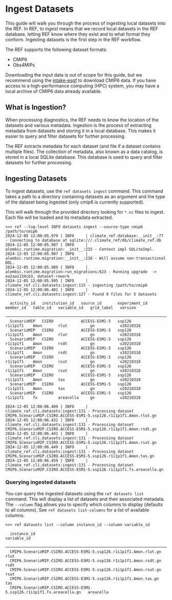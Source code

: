 # Ingest Datasets

This guide will walk you through the process of ingesting local datasets into the REF. In REF, to *ingest* means that we record local datasets in the REF database, letting REF know where they exist and to what format they conform. Ingesting datasets is the first step in the REF workflow.

The REF supports the following dataset formats:

* CMIP6
* Obs4MIPs

Downloading the input data is out of scope for this guide,
but we recommend using the [intake-esgf](https://github.com/esgf2-us/intake-esgf/) to download CMIP6 data.
If you have access to a high-performance computing (HPC) system,
you may have a local archive of CMIP6 data already available.


## What is Ingestion?

When processing diagnostics, the REF needs to know the location of the datasets and various metadata.
Ingestion is the process of extracting metadata from datasets and storing it in a local database.
This makes it easier to query and filter datasets for further processing.

The REF extracts metadata for each dataset (and file if a dataset contains multiple files).
The collection of metadata, also known as a data catalog, is stored in a local SQLite database.
This database is used to query and filter datasets for further processing.

## Ingesting Datasets

To ingest datasets, use the `ref datasets ingest` command.
This command takes a path to a directory containing datasets as an argument
and the type of the dataset being ingested (only cmip6 is currently supported).

This will walk through the provided directory looking for `*.nc` files to ingest.
Each file will be loaded and its metadata extracted.

```
>>> ref --log-level INFO datasets ingest --source-type cmip6 /path/to/cmip6
2024-12-05 12:00:05.979 | INFO     | climate_ref.database:__init__:77 - Connecting to database at sqlite:///.climate_ref/db/climate_ref.db
2024-12-05 12:00:05.987 | INFO     | alembic.runtime.migration:__init__:215 - Context impl SQLiteImpl.
2024-12-05 12:00:05.987 | INFO     | alembic.runtime.migration:__init__:218 - Will assume non-transactional DDL.
2024-12-05 12:00:05.989 | INFO     | alembic.runtime.migration:run_migrations:623 - Running upgrade  -> ea2aa1134cb3, dataset-rework
2024-12-05 12:00:05.995 | INFO     | climate_ref.cli.datasets:ingest:115 - ingesting /path/to/cmip6
2024-12-05 12:00:06.401 | INFO     | climate_ref.cli.datasets:ingest:127 - Found 9 files for 5 datasets

  activity_id   institution_id   source_id       experiment_id   member_id   table_id   variable_id   grid_label   version
 ────────────────────────────────────────────────────────────────────────────────────────────────────────────────────────────
  ScenarioMIP   CSIRO            ACCESS-ESM1-5   ssp126          r1i1p1f1    Amon       rlut          gn           v20210318
  ScenarioMIP   CSIRO            ACCESS-ESM1-5   ssp126          r1i1p1f1    Amon       rlut          gn           v20210318
  ScenarioMIP   CSIRO            ACCESS-ESM1-5   ssp126          r1i1p1f1    Amon       rsdt          gn           v20210318
  ScenarioMIP   CSIRO            ACCESS-ESM1-5   ssp126          r1i1p1f1    Amon       rsdt          gn           v20210318
  ScenarioMIP   CSIRO            ACCESS-ESM1-5   ssp126          r1i1p1f1    Amon       rsut          gn           v20210318
  ScenarioMIP   CSIRO            ACCESS-ESM1-5   ssp126          r1i1p1f1    Amon       rsut          gn           v20210318
  ScenarioMIP   CSIRO            ACCESS-ESM1-5   ssp126          r1i1p1f1    Amon       tas           gn           v20210318
  ScenarioMIP   CSIRO            ACCESS-ESM1-5   ssp126          r1i1p1f1    Amon       tas           gn           v20210318
  ScenarioMIP   CSIRO            ACCESS-ESM1-5   ssp126          r1i1p1f1    fx         areacella     gn           v20210318

2024-12-05 12:00:06.409 | INFO     | climate_ref.cli.datasets:ingest:131 - Processing dataset CMIP6.ScenarioMIP.CSIRO.ACCESS-ESM1-5.ssp126.r1i1p1f1.Amon.rlut.gn
2024-12-05 12:00:06.431 | INFO     | climate_ref.cli.datasets:ingest:131 - Processing dataset CMIP6.ScenarioMIP.CSIRO.ACCESS-ESM1-5.ssp126.r1i1p1f1.Amon.rsdt.gn
2024-12-05 12:00:06.441 | INFO     | climate_ref.cli.datasets:ingest:131 - Processing dataset CMIP6.ScenarioMIP.CSIRO.ACCESS-ESM1-5.ssp126.r1i1p1f1.Amon.rsut.gn
2024-12-05 12:00:06.449 | INFO     | climate_ref.cli.datasets:ingest:131 - Processing dataset CMIP6.ScenarioMIP.CSIRO.ACCESS-ESM1-5.ssp126.r1i1p1f1.Amon.tas.gn
2024-12-05 12:00:06.459 | INFO     | climate_ref.cli.datasets:ingest:131 - Processing dataset CMIP6.ScenarioMIP.CSIRO.ACCESS-ESM1-5.ssp126.r1i1p1f1.fx.areacella.gn
```


### Querying ingested datasets

You can query the ingested datasets using the `ref datasets list` command.
This will display a list of datasets and their associated metadata.
The `--column` flag allows you to specify which columns to display (defaults to all columns).
See `ref datasets list-columns` for a list of available columns.

```
>>> ref datasets list --column instance_id --column variable_id

  instance_id                                                             variable_id
 ─────────────────────────────────────────────────────────────────────────────────────
  CMIP6.ScenarioMIP.CSIRO.ACCESS-ESM1-5.ssp126.r1i1p1f1.Amon.rlut.gn      rlut
  CMIP6.ScenarioMIP.CSIRO.ACCESS-ESM1-5.ssp126.r1i1p1f1.Amon.rsdt.gn      rsdt
  CMIP6.ScenarioMIP.CSIRO.ACCESS-ESM1-5.ssp126.r1i1p1f1.Amon.rsut.gn      rsut
  CMIP6.ScenarioMIP.CSIRO.ACCESS-ESM1-5.ssp126.r1i1p1f1.Amon.tas.gn       tas
  CMIP6.ScenarioMIP.CSIRO.ACCESS-ESM1-5.ssp126.r1i1p1f1.fx.areacella.gn   areacella
```
